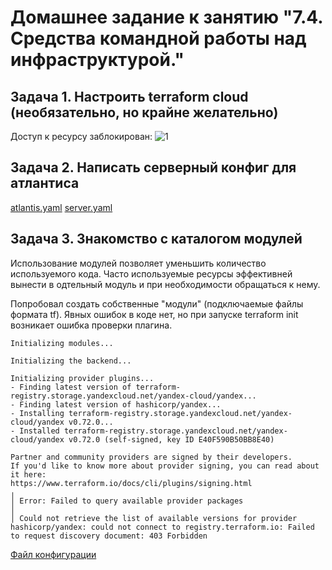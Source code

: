 # Домашнее задание к занятию "7.4. Средства командной работы над инфраструктурой."

## Задача 1. Настроить terraform cloud (необязательно, но крайне желательно)

Доступ к ресурсу заблокирован:
![1](https://user-images.githubusercontent.com/87389868/164885800-baf944b5-6a28-4c91-ab29-702bba8a352e.JPG)


## Задача 2. Написать серверный конфиг для атлантиса

[atlantis.yaml](atlantis/atlantis.yaml)
[server.yaml](atlantis/server.yaml)


## Задача 3. Знакомство с каталогом модулей

Использование модулей позволяет уменьшить количество используемого кода. Часто используемые ресурсы эффективней вынести в одтельный модуль и при необходимости обращаться к нему.

Попробовал создать собственные "модули" (подключаемые файлы формата tf). Явных ошибок в коде нет, но при запуске terraform init возникает ошибка проверки плагина.

```
Initializing modules...

Initializing the backend...

Initializing provider plugins...
- Finding latest version of terraform-registry.storage.yandexcloud.net/yandex-cloud/yandex...
- Finding latest version of hashicorp/yandex...
- Installing terraform-registry.storage.yandexcloud.net/yandex-cloud/yandex v0.72.0...
- Installed terraform-registry.storage.yandexcloud.net/yandex-cloud/yandex v0.72.0 (self-signed, key ID E40F590B50BB8E40)

Partner and community providers are signed by their developers.
If you'd like to know more about provider signing, you can read about it here:
https://www.terraform.io/docs/cli/plugins/signing.html
╷
│ Error: Failed to query available provider packages
│
│ Could not retrieve the list of available versions for provider hashicorp/yandex: could not connect to registry.terraform.io: Failed to request discovery document: 403 Forbidden
```

[Файл конфигурации](terraform)
